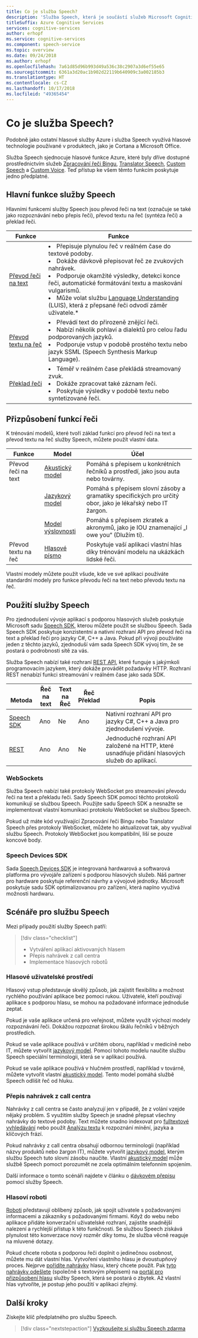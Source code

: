 ```yaml
---
title: Co je služba Speech?
description: 'Služba Speech, která je součástí služeb Microsoft Cognitive Services, sjednocuje několik hlasových služeb Azure, které byly dříve k dispozici samostatně: Zpracování řeči Bingu (skládající se z rozpoznávání řeči a převodu textu na řeč), Custom Speech a Překlad řeči.'
titleSuffix: Azure Cognitive Services
services: cognitive-services
author: erhopf
ms.service: cognitive-services
ms.component: speech-service
ms.topic: overview
ms.date: 09/24/2018
ms.author: erhopf
ms.openlocfilehash: 7a61d85d96b993d49a536c38c2907a3d6ef55e65
ms.sourcegitcommit: 6361a3d20ac1b902d22119b640909c3a002185b3
ms.translationtype: HT
ms.contentlocale: cs-CZ
ms.lasthandoff: 10/17/2018
ms.locfileid: "49365454"
---
```

# <a name="what-is-the-speech-service"></a>Co je služba Speech?


Podobně jako ostatní hlasové služby Azure i služba Speech využívá hlasové technologie používané v produktech, jako je Cortana a Microsoft Office.

Služba Speech sjednocuje hlasové funkce Azure, které byly dříve dostupné prostřednictvím služeb [Zpracování řeči Bingu](https://docs.microsoft.com/azure/cognitive-services/speech/home), [Translator Speech](https://docs.microsoft.com/azure/cognitive-services/translator-speech/), [Custom Speech](https://docs.microsoft.com/azure/cognitive-services/custom-speech-service/cognitive-services-custom-speech-home) a [Custom Voice](http://customvoice.ai/). Teď přístup ke všem těmto funkcím poskytuje jedno předplatné.

## <a name="main-speech-service-functions"></a>Hlavní funkce služby Speech

Hlavními funkcemi služby Speech jsou převod řeči na text (označuje se také jako rozpoznávání nebo přepis řeči), převod textu na řeč (syntéza řeči) a překlad řeči.

|Funkce|Funkce|
|-|-|
|[Převod řeči na text](speech-to-text.md)| <li>Přepisuje plynulou řeč v reálném čase do textové podoby.<li>Dokáže dávkově přepisovat řeč ze zvukových nahrávek. <li>Podporuje okamžité výsledky, detekci konce řeči, automatické formátování textu a maskování vulgarismů. <li>Může volat službu [Language Understanding](https://docs.microsoft.com/azure/cognitive-services/luis/) (LUIS), která z přepsané řeči odvodí záměr uživatele.\*|
|[Převod textu na řeč](text-to-speech.md)| <li>Převádí text do přirozeně znějící řeči. <li>Nabízí několik pohlaví a dialektů pro celou řadu podporovaných jazyků. <li>Podporuje vstup v podobě prostého textu nebo jazyk SSML (Speech Synthesis Markup Language). |
|[Překlad řeči](speech-translation.md)| <li>Téměř v reálném čase překládá streamovaný zvuk.<li> Dokáže zpracovat také záznam řeči.<li>Poskytuje výsledky v podobě textu nebo syntetizované řeči. |


## <a name="customize-speech-features"></a>Přizpůsobení funkcí řeči

K trénování modelů, které tvoří základ funkcí pro převod řeči na text a převod textu na řeč služby Speech, můžete použít vlastní data.

|Funkce|Model|Účel|
|-|-|-|
|Převod řeči na text|[Akustický model](how-to-customize-acoustic-models.md)|Pomáhá s přepisem u konkrétních řečníků a prostředí, jako jsou auta nebo továrny.|
||[Jazykový model](how-to-customize-language-model.md)|Pomáhá s přepisem slovní zásoby a gramatiky specifických pro určitý obor, jako je lékařský nebo IT žargon.|
||[Model výslovnosti](how-to-customize-pronunciation.md)|Pomáhá s přepisem zkratek a akronymů, jako je IOU znamenající „I owe you“ (Dlužím ti). |
|Převod textu na řeč|[Hlasové písmo](how-to-customize-voice-font.md)|Poskytuje vaší aplikaci vlastní hlas díky trénování modelu na ukázkách lidské řeči.|

Vlastní modely můžete použít všude, kde ve své aplikaci používáte standardní modely pro funkce převodu řeči na text nebo převodu textu na řeč.

## <a name="use-the-speech-service"></a>Použití služby Speech

Pro zjednodušení vývoje aplikací s podporou hlasových služeb poskytuje Microsoft sadu [Speech SDK](speech-sdk.md), kterou můžete použít se službou Speech. Sada Speech SDK poskytuje konzistentní a nativní rozhraní API pro převod řeči na text a překlad řeči pro jazyky C#, C++ a Java. Pokud při vývoji používáte jeden z těchto jazyků, zjednoduší vám sada Speech SDK vývoj tím, že se postará o podrobnosti sítě za vás.

Služba Speech nabízí také rozhraní [REST API](rest-apis.md), které funguje s jakýmkoli programovacím jazykem, který dokáže provádět požadavky HTTP. Rozhraní REST nenabízí funkci streamování v reálném čase jako sada SDK.

|<br>Metoda|Řeč<br>na text|Text na<br>Řeč|Řeč<br>Překlad|<br>Popis|
|-|-|-|-|-|
|[Speech SDK](speech-sdk.md)|Ano|Ne|Ano|Nativní rozhraní API pro jazyky C#, C++ a Java pro zjednodušení vývoje.|
|[REST](rest-apis.md)|Ano|Ano|Ne|Jednoduché rozhraní API založené na HTTP, které usnadňuje přidání hlasových služeb do aplikací.|

### <a name="websockets"></a>WebSockets

Služba Speech nabízí také protokoly WebSocket pro streamování převodu řeči na text a překladu řeči. Sady Speech SDK pomocí těchto protokolů komunikují se službou Speech. Použijte sadu Speech SDK a nesnažte se implementovat vlastní komunikaci protokolu WebSocket se službou Speech.

Pokud už máte kód využívající Zpracování řeči Bingu nebo Translator Speech přes protokoly WebSocket, můžete ho aktualizovat tak, aby využíval službu Speech. Protokoly WebSocket jsou kompatibilní, liší se pouze koncové body.

### <a name="speech-devices-sdk"></a>Speech Devices SDK

Sada [Speech Devices SDK](speech-devices-sdk.md) je integrovaná hardwarová a softwarová platforma pro vývojáře zařízení s podporou hlasových služeb. Náš partner pro hardware poskytuje referenční návrhy a vývojové jednotky. Microsoft poskytuje sadu SDK optimalizovanou pro zařízení, která naplno využívá možnosti hardwaru.


## <a name="speech-scenarios"></a>Scénáře pro službu Speech

Mezi případy použití služby Speech patří:

> [!div class="checklist"]
> * Vytváření aplikací aktivovaných hlasem
> * Přepis nahrávek z call centra
> * Implementace hlasových robotů

### <a name="voice-user-interface"></a>Hlasové uživatelské prostředí

Hlasový vstup představuje skvělý způsob, jak zajistit flexibilitu a možnost rychlého používání aplikace bez pomoci rukou. Uživatelé, kteří používají aplikace s podporou hlasu, se mohou na požadované informace jednoduše zeptat.

Pokud je vaše aplikace určená pro veřejnost, můžete využít výchozí modely rozpoznávání řeči. Dokážou rozpoznat širokou škálu řečníků v běžných prostředích.

Pokud se vaše aplikace používá v určitém oboru, například v medicíně nebo IT, můžete vytvořit [jazykový model](how-to-customize-language-model.md). Pomocí tohoto modelu naučíte službu Speech speciální terminologii, která se v aplikaci používá.

Pokud se vaše aplikace používá v hlučném prostředí, například v továrně, můžete vytvořit vlastní [akustický model](how-to-customize-acoustic-models.md). Tento model pomáhá službě Speech odlišit řeč od hluku.

### <a name="call-center-transcription"></a>Přepis nahrávek z call centra

Nahrávky z call centra se často analyzují jen v případě, že z volání vzejde nějaký problém. S využitím služby Speech je snadné přepsat všechny nahrávky do textové podoby. Text můžete snadno indexovat pro [fulltextové vyhledávání](https://docs.microsoft.com/azure/search/search-what-is-azure-search) nebo použít [Analýzu textu](https://docs.microsoft.com/azure/cognitive-services/Text-Analytics/) k rozpoznání mínění, jazyka a klíčových frází.

Pokud nahrávky z call centra obsahují odbornou terminologii (například názvy produktů nebo žargon IT), můžete vytvořit [jazykový model](how-to-customize-language-model.md), kterým službu Speech tuto slovní zásobu naučíte. Vlastní [akustický model](how-to-customize-acoustic-models.md) může službě Speech pomoct porozumět ne zcela optimálním telefonním spojením.

Další informace o tomto scénáři najdete v článku o [dávkovém přepisu](batch-transcription.md) pomocí služby Speech.

### <a name="voice-bots"></a>Hlasoví roboti

[Roboti](https://dev.botframework.com/) představují oblíbený způsob, jak spojit uživatele s požadovanými informacemi a zákazníky s požadovanými firmami. Když do webu nebo aplikace přidáte konverzační uživatelské rozhraní, zajistíte snadnější nalezení a rychlejší přístup k této funkčnosti. Se službou Speech získává plynulost této konverzace nový rozměr díky tomu, že služba věcně reaguje na mluvené dotazy.

Pokud chcete robota s podporou řeči doplnit o jedinečnou osobnost, můžete mu dát vlastní hlas. Vytvoření vlastního hlasu je dvoustupňový proces. Nejprve [pořídíte nahrávky](record-custom-voice-samples.md) hlasu, který chcete použít. Pak [tyto nahrávky odešlete](how-to-customize-voice-font.md) (společně s textovým přepisem) na [portál pro přizpůsobení hlasu](https://cris.ai/Home/CustomVoice) služby Speech, která se postará o zbytek. Až vlastní hlas vytvoříte, je postup jeho použití v aplikaci zřejmý.

## <a name="next-steps"></a>Další kroky

Získejte klíč předplatného pro službu Speech.

> [!div class="nextstepaction"]
> [Vyzkoušejte si službu Speech zdarma](get-started.md)

